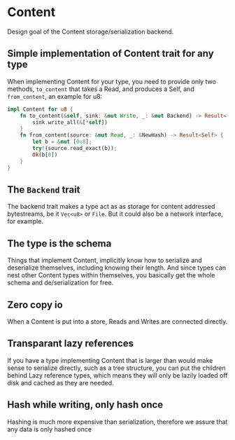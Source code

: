 # Content

Design goal of the Content storage/serialization backend.

## Simple implementation of Content trait for any type
   When implementing Content for your type, you need to provide only two methods, `to_content` that takes a Read, and produces a Self, and `from_content`, an example for u8:
```rust
impl Content for u8 {
    fn to_content(&self, sink: &mut Write, _: &mut Backend) -> Result<()> {
        sink.write_all(&[*self])
    }
    fn from_content(source: &mut Read, _: &NewHash) -> Result<Self> {
        let b = &mut [0u8];
        try!(source.read_exact(b));
        Ok(b[0])
    }
}
```
## The `Backend` trait
   The backend trait makes a type act as as storage for content addressed bytestreams, be it `Vec<u8>` or `File`. But it could also be a network interface, for example.

## The type is the schema
   Things that implement Content, implicitly know how to serialize and deserialize themselves, including knowing their length. And since types can nest other Content types within themselves, you basically get the whole schema and de/serialization for free.
## Zero copy io
   When a Content is put into a store, Reads and Writes are connected directly.
## Transparant lazy references
   If you have a type implementing Content that is larger than would make sense to serialize directly, such as a tree structure, you can put the children behind Lazy<T> reference types, which means they will only be lazily loaded off disk and cached as they are needed.
## Hash while writing, only hash once
   Hashing is much more expensive than serialization, therefore we assure that any data is only hashed once
